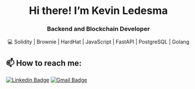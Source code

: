 <h1 align="center">Hi there! I’m Kevin Ledesma</h1>
<h3 align="center">Backend and Blockchain Developer</h3>

<p align='center'>💻  Solidity | Brownie | HardHat | JavaScript | FastAPI | PostgreSQL | Golang </p>




## 📫 How to reach me:
[![Linkedin Badge](https://img.shields.io/badge/Kevin-Ledesma-linkedin?style=flat&color=0077b5&logoColor=white&logo=linkedin)](https://www.linkedin.com/in/ledesma-kevin/ "Connect on LinkedIn")
[![Gmail Badge](https://img.shields.io/badge/kevinledesmam95-email?style=flat&color=C5211E&logoColor=white&logo=gmail)](mailto:kevinledesmam95@gmail.com "Email me")

<!--
**QU3B1M/QU3B1M** is a ✨ _special_ ✨ repository because its `README.md` (this file) appears on your GitHub profile.

Here are some ideas to get you started:

- 🔭 I’m currently working on ...
- 🌱 I’m currently learning ...
- 👯 I’m looking to collaborate on ...
- 🤔 I’m looking for help with ...
- 💬 Ask me about ...
- 📫 How to reach me: ...
- 😄 Pronouns: ...
- ⚡ Fun fact: ...
-->
